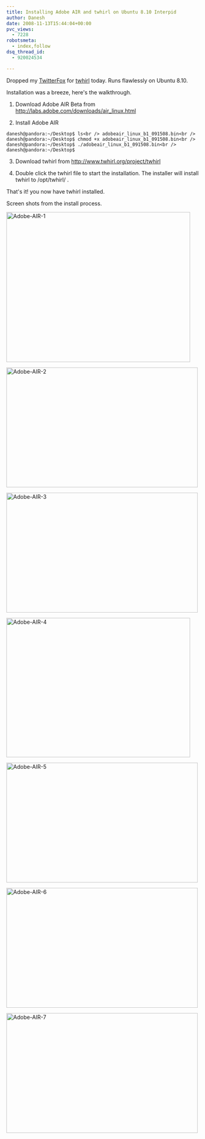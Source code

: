 ```yaml
---
title: Installing Adobe AIR and twhirl on Ubuntu 8.10 Interpid
author: Danesh
date: 2008-11-13T15:44:04+00:00
pvc_views:
  - 7228
robotsmeta:
  - index,follow
dsq_thread_id:
  - 920024534

---
```

Dropped my [TwitterFox][1] for [twhirl][2] today. Runs flawlessly on Ubuntu 8.10.

Installation was a breeze, here's the walkthrough.

1. Download Adobe AIR Beta from <http://labs.adobe.com/downloads/air_linux.html>

2. Install Adobe AIR

`danesh@pandora:~/Desktop$ ls<br />
adobeair_linux_b1_091508.bin<br />
danesh@pandora:~/Desktop$ chmod +x adobeair_linux_b1_091508.bin<br />
danesh@pandora:~/Desktop$ ./adobeair_linux_b1_091508.bin<br />
danesh@pandora:~/Desktop$`

3. Download twhirl from <http://www.twhirl.org/project/twhirl>

4. Double click the twhirl file to start the installation. The installer will install twhirl to /opt/twhirl/ .

That's it! you now have twhirl installed.

<!--more-->

Screen shots from the install process.

[<img loading="lazy" src="http://farm4.static.flickr.com/3057/3026919861_cec1b8b7c7_o.png" alt="Adobe-AIR-1" width="480" height="392" />][3]

[<img loading="lazy" src="http://farm4.static.flickr.com/3217/3026919867_3ef97dee65.jpg" alt="Adobe-AIR-2" width="500" height="313" />][4]

[<img loading="lazy" src="http://farm4.static.flickr.com/3278/3026919871_2149e29015.jpg" alt="Adobe-AIR-3" width="500" height="313" />][5]

[<img loading="lazy" src="http://farm4.static.flickr.com/3292/3026919875_40eb19f4e9_o.png" alt="Adobe-AIR-4" width="480" height="364" />][6]

[<img loading="lazy" src="http://farm4.static.flickr.com/3196/3026919879_75a9a51b8a.jpg" alt="Adobe-AIR-5" width="500" height="313" />][7]

[<img loading="lazy" src="http://farm4.static.flickr.com/3248/3026919889_e8650d307c.jpg" alt="Adobe-AIR-6" width="500" height="313" />][8]

[<img loading="lazy" src="http://farm4.static.flickr.com/3225/3027759598_31c6e03105.jpg" alt="Adobe-AIR-7" width="500" height="313" />][9]

 [1]: https://addons.mozilla.org/en-US/firefox/addon/5081
 [2]: http://www.twhirl.org/
 [3]: http://www.flickr.com/photos/dannyportal/3026919861/ "Adobe-AIR-1 by Danesh Manoharan, on Flickr"
 [4]: http://www.flickr.com/photos/dannyportal/3026919867/ "Adobe-AIR-2 by Danesh Manoharan, on Flickr"
 [5]: http://www.flickr.com/photos/dannyportal/3026919871/ "Adobe-AIR-3 by Danesh Manoharan, on Flickr"
 [6]: http://www.flickr.com/photos/dannyportal/3026919875/ "Adobe-AIR-4 by Danesh Manoharan, on Flickr"
 [7]: http://www.flickr.com/photos/dannyportal/3026919879/ "Adobe-AIR-5 by Danesh Manoharan, on Flickr"
 [8]: http://www.flickr.com/photos/dannyportal/3026919889/ "Adobe-AIR-6 by Danesh Manoharan, on Flickr"
 [9]: http://www.flickr.com/photos/dannyportal/3027759598/ "Adobe-AIR-7 by Danesh Manoharan, on Flickr"